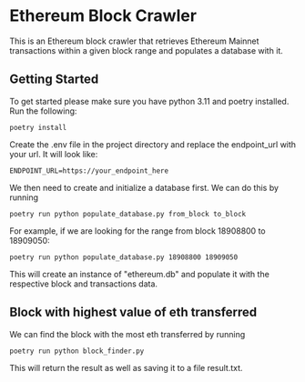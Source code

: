 # Ethereum Block Crawler
This is an Ethereum block crawler that retrieves Ethereum Mainnet transactions within a given block 
range and populates a database with it.


## Getting Started

To get started please make sure you have python 3.11 and poetry installed. Run the following:

```
poetry install
```

Create the .env file in the project directory and replace the endpoint_url with your url. It will look like: 

```
ENDPOINT_URL=https://your_endpoint_here
```

We then need to create and initialize a database first. We can do this by running
```
poetry run python populate_database.py from_block to_block
```

For example, if we are looking for the range from block 18908800 to 18909050:
```
poetry run python populate_database.py 18908800 18909050
```

This will create an instance of "ethereum.db" and populate it with the respective block and transactions data.


## Block with highest value of eth transferred

We can find the block with the most eth transferred by running

```
poetry run python block_finder.py
```

This will return the result as well as saving it to a file result.txt.


